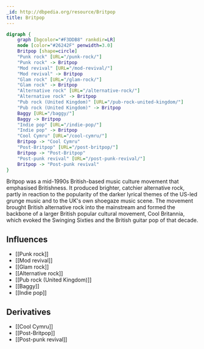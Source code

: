 ```yaml
---
_id: http://dbpedia.org/resource/Britpop
title: Britpop
---
```


```dot
digraph {
	graph [bgcolor="#F3DDB8" rankdir=LR]
	node [color="#26242F" penwidth=3.0]
	Britpop [shape=circle]
	"Punk rock" [URL="/punk-rock/"]
	"Punk rock" -> Britpop
	"Mod revival" [URL="/mod-revival/"]
	"Mod revival" -> Britpop
	"Glam rock" [URL="/glam-rock/"]
	"Glam rock" -> Britpop
	"Alternative rock" [URL="/alternative-rock/"]
	"Alternative rock" -> Britpop
	"Pub rock (United Kingdom)" [URL="/pub-rock-united-kingdom/"]
	"Pub rock (United Kingdom)" -> Britpop
	Baggy [URL="/baggy/"]
	Baggy -> Britpop
	"Indie pop" [URL="/indie-pop/"]
	"Indie pop" -> Britpop
	"Cool Cymru" [URL="/cool-cymru/"]
	Britpop -> "Cool Cymru"
	"Post-Britpop" [URL="/post-britpop/"]
	Britpop -> "Post-Britpop"
	"Post-punk revival" [URL="/post-punk-revival/"]
	Britpop -> "Post-punk revival"
}
```

Britpop was a mid-1990s British-based music culture movement that emphasised Britishness. It produced brighter, catchier alternative rock, partly in reaction to the popularity of the darker lyrical themes of the US-led grunge music and to the UK's own shoegaze music scene. The movement brought British alternative rock into the mainstream and formed the backbone of a larger British popular cultural movement, Cool Britannia, which evoked the Swinging Sixties and the British guitar pop of that decade.

## Influences
- [[Punk rock]]
- [[Mod revival]]
- [[Glam rock]]
- [[Alternative rock]]
- [[Pub rock (United Kingdom)]]
- [[Baggy]]
- [[Indie pop]]

## Derivatives
- [[Cool Cymru]]
- [[Post-Britpop]]
- [[Post-punk revival]]
